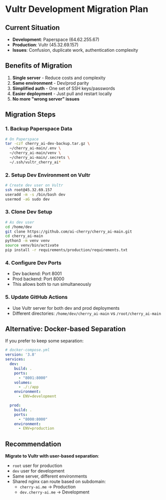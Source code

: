 # Vultr Development Migration Plan

## Current Situation
- **Development**: Paperspace (64.62.255.67)
- **Production**: Vultr (45.32.69.157)
- **Issues**: Confusion, duplicate work, authentication complexity

## Benefits of Migration
1. **Single server** - Reduce costs and complexity
2. **Same environment** - Dev/prod parity
3. **Simplified auth** - One set of SSH keys/passwords
4. **Easier deployment** - Just pull and restart locally
5. **No more "wrong server" issues**

## Migration Steps

### 1. Backup Paperspace Data
```bash
# On Paperspace
tar -czf cherry_ai-dev-backup.tar.gz \
  ~/cherry_ai-main/.env \
  ~/cherry_ai-main/venv \
  ~/cherry_ai-main/.secrets \
  ~/.ssh/vultr_cherry_ai*
```

### 2. Setup Dev Environment on Vultr
```bash
# Create dev user on Vultr
ssh root@45.32.69.157
useradd -m -s /bin/bash dev
usermod -aG sudo dev
```

### 3. Clone Dev Setup
```bash
# As dev user
cd /home/dev
git clone https://github.com/ai-cherry/cherry_ai-main.git
cd cherry_ai-main
python3 -m venv venv
source venv/bin/activate
pip install -r requirements/production/requirements.txt
```

### 4. Configure Dev Ports
- Dev backend: Port 8001
- Prod backend: Port 8000
- This allows both to run simultaneously

### 5. Update GitHub Actions
- Use Vultr server for both dev and prod deployments
- Different directories: `/home/dev/cherry_ai-main` vs `/root/cherry_ai-main`

## Alternative: Docker-based Separation
If you prefer to keep some separation:
```yaml
# docker-compose.yml
version: '3.8'
services:
  dev:
    build: .
    ports:
      - "8001:8000"
    volumes:
      - ./:/app
    environment:
      - ENV=development

  prod:
    build: .
    ports:
      - "8000:8000"
    environment:
      - ENV=production
```

## Recommendation
**Migrate to Vultr with user-based separation**:
- `root` user for production
- `dev` user for development
- Same server, different environments
- Shared nginx can route based on subdomain:
  - `cherry-ai.me` → Production
  - `dev.cherry-ai.me` → Development
